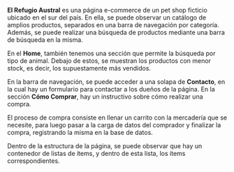 **El Refugio Austral** es una página e-commerce de un pet shop ficticio ubicado en el sur del país. En ella, se puede observar un catálogo de amplios productos, separados en una barra de navegación por categoría. Además, se puede realizar una búsqueda de productos mediante una barra de búsqueda en la misma.

En el **Home**, también tenemos una sección que permite la búsqueda por tipo de animal. Debajo de estos, se muestran los productos con menor stock, es decir, los supuestamente más vendidos.

En la barra de navegación, se puede acceder a una solapa de **Contacto**, en la cual hay un formulario para contactar a los dueños de la página. En la sección **Cómo Comprar**, hay un instructivo sobre cómo realizar una compra.

El proceso de compra consiste en llenar un carrito con la mercadería que se necesite, para luego pasar a la carga de datos del comprador y finalizar la compra, registrando la misma en la base de datos.

Dentro de la estructura de la página, se puede observar que hay un contenedor de listas de ítems, y dentro de esta lista, los ítems correspondientes.
